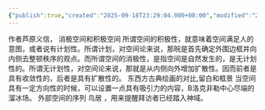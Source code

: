 ```yaml
---
{"publish":true,"created":"2025-09-18T23:29:04.000+08:00","modified":"2025-09-19T08:07:27.559+08:00","tags":["建筑学"],"cssclasses":""}
---
```


  作者芦原义信， 消极空间和积极空间 所谓空间的积极性，就意味着空间满足人的意图，或者说有计划性。所谓计划，对空间论来说，那皖是首先确定外围边框并向内侧去整顿秩序的观点。而所谓空间的消极性，是指空间是自然发生的，是无计划性的。所谓无计划性，对空间论来说，那就是从内侧向外增加扩散性。因而前者是具有收敛性的，后者是具有扩散性的。  东西方古典绘画的对比,留白和框景  当空间具有一定方向性的时候，可以设置一点具有吸引力的内容，B洛克非勒中心尽端的溜冰场。 
  外部空间的序列   鸟居 ，用来提醒拜访者已经踏入神域。